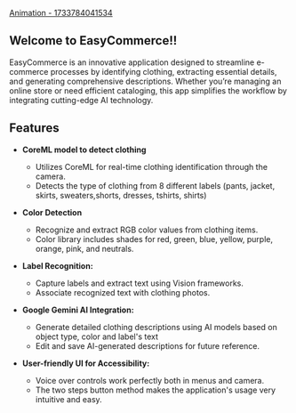 [Animation - 1733784041534](https://github.com/user-attachments/assets/204179d2-8ddc-469e-bdc8-c6ec7cddd490)
## Welcome to EasyCommerce!!
EasyCommerce is an innovative application designed to streamline e-commerce processes by identifying clothing, extracting essential details, and generating comprehensive descriptions. Whether you’re managing an online store or need efficient cataloging, this app simplifies the workflow by integrating cutting-edge AI technology.

## Features
- **CoreML model to detect clothing**
  - Utilizes CoreML for real-time clothing identification through the camera.
  -	Detects the type of clothing from 8 different labels (pants, jacket, skirts, sweaters,shorts, dresses, tshirts, shirts)
- **Color Detection**
  - Recognize and extract RGB color values from clothing items.
  - Color library includes shades for red, green, blue, yellow, purple, orange, pink, and neutrals.
- **Label Recognition:**
  - Capture labels and extract text using Vision frameworks.
  - Associate recognized text with clothing photos.

- **Google Gemini AI Integration:**
  - Generate detailed clothing descriptions using AI models based on object type, color and label's text
  - Edit and save AI-generated descriptions for future reference.

- **User-friendly UI for Accessibility:**
  - Voice over controls work perfectly both in menus and camera.
  - The two steps button method makes the application's usage very intuitive and easy.
  

